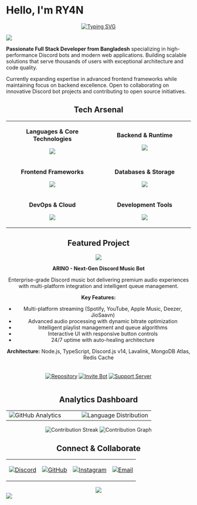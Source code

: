 # Hello, I'm RY4N

<div align="center">

[![Typing SVG](https://readme-typing-svg.herokuapp.com?font=JetBrains+Mono&weight=600&size=32&duration=3000&pause=1000&color=00D9FF&center=true&vCenter=true&multiline=true&width=600&height=100&lines=Full+Stack+Developer;Discord+Bot+Specialist;Open+Source+Enthusiast)](https://git.io/typing-svg)

</div>

<img src="https://capsule-render.vercel.app/api?type=waving&color=gradient&customColorList=6,11,20&height=120&section=header&text=&fontSize=0&animation=twinkling"/>

**Passionate Full Stack Developer from Bangladesh** specializing in high-performance Discord bots and modern web applications. Building scalable solutions that serve thousands of users with exceptional architecture and code quality.

Currently expanding expertise in advanced frontend frameworks while maintaining focus on backend excellence. Open to collaborating on innovative Discord bot projects and contributing to open source initiatives.

<div align="center">

## Tech Arsenal

<table>
<tr>
<td align="center" width="50%">

**Languages & Core Technologies**
<p>
<img src="https://skillicons.dev/icons?i=js,ts,rust,html,css,python&theme=dark" />
</p>

</td>
<td align="center" width="50%">

**Backend & Runtime**
<p>
<img src="https://skillicons.dev/icons?i=nodejs,express,bun,deno&theme=dark" />
</p>

</td>
</tr>
<tr>
<td align="center">

**Frontend Frameworks**
<p>
<img src="https://skillicons.dev/icons?i=react,nextjs,vue,tailwind&theme=dark" />
</p>

</td>
<td align="center">

**Databases & Storage**
<p>
<img src="https://skillicons.dev/icons?i=mongodb,postgresql,mysql,redis&theme=dark" />
</p>

</td>
</tr>
<tr>
<td align="center">

**DevOps & Cloud**
<p>
<img src="https://skillicons.dev/icons?i=docker,kubernetes,aws,vercel&theme=dark" />
</p>

</td>
<td align="center">

**Development Tools**
<p>
<img src="https://skillicons.dev/icons?i=git,github,vscode,linux&theme=dark" />
</p>

</td>
</tr>
</table>

</div>

<div align="center">

## Featured Project

<a href="https://github.com/ghryanx7/ARINO">
<img src="https://github-readme-stats.vercel.app/api/pin/?username=ghryanx7&repo=ARINO&theme=react&hide_border=true&border_radius=20&bg_color=0D1117&title_color=00D9FF&text_color=C9D1D9&icon_color=00D9FF&show_icons=true"/>
</a>

**ARINO - Next-Gen Discord Music Bot**

Enterprise-grade Discord music bot delivering premium audio experiences with multi-platform integration and intelligent queue management.

**Key Features:**
- Multi-platform streaming (Spotify, YouTube, Apple Music, Deezer, JioSaavn)
- Advanced audio processing with dynamic bitrate optimization  
- Intelligent playlist management and queue algorithms
- Interactive UI with responsive button controls
- 24/7 uptime with auto-healing architecture

**Architecture:** Node.js, TypeScript, Discord.js v14, Lavalink, MongoDB Atlas, Redis Cache

<div style="display: flex; justify-content: center; gap: 15px; margin: 20px 0;">

[![Repository](https://img.shields.io/badge/🔗_Repository-1a1a1a?style=for-the-badge&logoColor=white)](https://github.com/ghryanx7/ARINO)
[![Invite Bot](https://img.shields.io/badge/🤖_Invite_Bot-5865F2?style=for-the-badge&logoColor=white)](https://discord.com/oauth2/authorize?client_id=1321595174056362111&permissions=8&integration_type=0&scope=bot+applications.commands)
[![Support Server](https://img.shields.io/badge/💬_Support-7289DA?style=for-the-badge&logoColor=white)](https://discord.gg/W2GheK3F9m)

</div>

</div>

<div align="center">

## Analytics Dashboard

<table>
<tr>
<td width="50%">
<img src="https://github-readme-stats.vercel.app/api?username=ryanisnomore&show_icons=true&theme=react&hide_border=true&border_radius=20&bg_color=0D1117&title_color=00D9FF&text_color=C9D1D9&icon_color=00D9FF&ring_color=00D9FF&fire=FF6B6B&include_all_commits=true&count_private=true" alt="GitHub Analytics"/>
</td>
<td width="50%">
<img src="https://github-readme-stats.vercel.app/api/top-langs/?username=ryanisnomore&layout=donut&theme=react&hide_border=true&border_radius=20&bg_color=0D1117&title_color=00D9FF&text_color=C9D1D9&langs_count=8&size_weight=0.5&count_weight=0.5" alt="Language Distribution"/>
</td>
</tr>
</table>

<img src="https://streak-stats.demolab.com?user=ryanisnomore&theme=react&hide_border=true&border_radius=20&background=0D1117&stroke=00D9FF&ring=00D9FF&fire=FF6B6B&currStreakLabel=00D9FF&sideLabels=C9D1D9&dates=8B949E" alt="Contribution Streak"/>

<img src="https://github-profile-summary-cards.vercel.app/api/cards/profile-details?username=ryanisnomore&theme=github_dark&hide_border=true" alt="Contribution Graph"/>

</div>

<div align="center">

## Connect & Collaborate

<table>
<tr>
<td align="center">

[![Discord](https://img.shields.io/badge/Discord-5865F2?style=for-the-badge&logo=discord&logoColor=white&labelColor=1a1a1a)](https://discord.com/users/1085376019445321829)

</td>
<td align="center">

[![GitHub](https://img.shields.io/badge/GitHub-0D1117?style=for-the-badge&logo=github&logoColor=white&labelColor=1a1a1a)](https://github.com/ryanisnomore)

</td>
<td align="center">

[![Instagram](https://img.shields.io/badge/Instagram-E4405F?style=for-the-badge&logo=instagram&logoColor=white&labelColor=1a1a1a)](https://instagram.com/ryan.no.nomore)

</td>
<td align="center">

[![Email](https://img.shields.io/badge/Email-EA4335?style=for-the-badge&logo=gmail&logoColor=white&labelColor=1a1a1a)](mailto:ryan.is.nomore7@gmail.com)

</td>
</tr>
</table>

<img src="https://komarev.com/ghpvc/?username=ryanisnomore&color=00D9FF&style=for-the-badge&label=Profile+Views"/>

</div>

<img src="https://capsule-render.vercel.app/api?type=waving&color=gradient&customColorList=6,11,20&height=120&section=footer&text=&fontSize=0&animation=twinkling"/>
